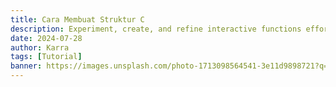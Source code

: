 ```yaml
---
title: Cara Membuat Struktur C
description: Experiment, create, and refine interactive functions effortlessly. Explore coding, creativity, and problem-solving in a hands-on environment designed for learning and innovation.
date: 2024-07-28
author: Karra
tags: [Tutorial]
banner: https://images.unsplash.com/photo-1713098564541-3e11d9898721?q=80&w=1932&auto=format&fit=crop&ixlib=rb-4.0.3&ixid=M3wxMjA3fDB8MHxwaG90by1wYWdlfHx8fGVufDB8fHx8fA%3D%3D
---
```

